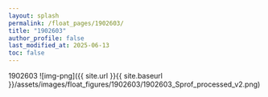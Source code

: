 ```yaml
---
layout: splash
permalink: /float_pages/1902603/
title: "1902603"
author_profile: false
last_modified_at: 2025-06-13
toc: false
---
```

 
1902603
![img-png]({{ site.url }}{{ site.baseurl }}/assets/images/float_figures/1902603/1902603_Sprof_processed_v2.png)